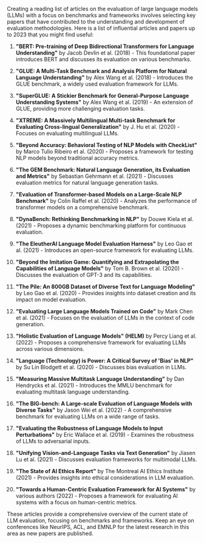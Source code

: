 Creating a reading list of articles on the evaluation of large language models (LLMs) with a focus on benchmarks and frameworks involves selecting key papers that have contributed to the understanding and development of evaluation methodologies. Here is a list of influential articles and papers up to 2023 that you might find useful:

1. **"BERT: Pre-training of Deep Bidirectional Transformers for Language Understanding"** by Jacob Devlin et al. (2018) - This foundational paper introduces BERT and discusses its evaluation on various benchmarks.

2. **"GLUE: A Multi-Task Benchmark and Analysis Platform for Natural Language Understanding"** by Alex Wang et al. (2018) - Introduces the GLUE benchmark, a widely used evaluation framework for LLMs.

3. **"SuperGLUE: A Stickier Benchmark for General-Purpose Language Understanding Systems"** by Alex Wang et al. (2019) - An extension of GLUE, providing more challenging evaluation tasks.

4. **"XTREME: A Massively Multilingual Multi-task Benchmark for Evaluating Cross-lingual Generalization"** by J. Hu et al. (2020) - Focuses on evaluating multilingual LLMs.

5. **"Beyond Accuracy: Behavioral Testing of NLP Models with CheckList"** by Marco Tulio Ribeiro et al. (2020) - Proposes a framework for testing NLP models beyond traditional accuracy metrics.

6. **"The GEM Benchmark: Natural Language Generation, its Evaluation and Metrics"** by Sebastian Gehrmann et al. (2021) - Discusses evaluation metrics for natural language generation tasks.

7. **"Evaluation of Transformer-based Models on a Large-Scale NLP Benchmark"** by Colin Raffel et al. (2020) - Analyzes the performance of transformer models on a comprehensive benchmark.

8. **"DynaBench: Rethinking Benchmarking in NLP"** by Douwe Kiela et al. (2021) - Proposes a dynamic benchmarking platform for continuous evaluation.

9. **"The EleutherAI Language Model Evaluation Harness"** by Leo Gao et al. (2021) - Introduces an open-source framework for evaluating LLMs.

10. **"Beyond the Imitation Game: Quantifying and Extrapolating the Capabilities of Language Models"** by Tom B. Brown et al. (2020) - Discusses the evaluation of GPT-3 and its capabilities.

11. **"The Pile: An 800GB Dataset of Diverse Text for Language Modeling"** by Leo Gao et al. (2020) - Provides insights into dataset creation and its impact on model evaluation.

12. **"Evaluating Large Language Models Trained on Code"** by Mark Chen et al. (2021) - Focuses on the evaluation of LLMs in the context of code generation.

13. **"Holistic Evaluation of Language Models" (HELM)** by Percy Liang et al. (2022) - Proposes a comprehensive framework for evaluating LLMs across various dimensions.

14. **"Language (Technology) is Power: A Critical Survey of 'Bias' in NLP"** by Su Lin Blodgett et al. (2020) - Discusses bias evaluation in LLMs.

15. **"Measuring Massive Multitask Language Understanding"** by Dan Hendrycks et al. (2021) - Introduces the MMLU benchmark for evaluating multitask language understanding.

16. **"The BIG-bench: A Large-scale Evaluation of Language Models with Diverse Tasks"** by Jason Wei et al. (2022) - A comprehensive benchmark for evaluating LLMs on a wide range of tasks.

17. **"Evaluating the Robustness of Language Models to Input Perturbations"** by Eric Wallace et al. (2019) - Examines the robustness of LLMs to adversarial inputs.

18. **"Unifying Vision-and-Language Tasks via Text Generation"** by Jiasen Lu et al. (2021) - Discusses evaluation frameworks for multimodal LLMs.

19. **"The State of AI Ethics Report"** by The Montreal AI Ethics Institute (2021) - Provides insights into ethical considerations in LLM evaluation.

20. **"Towards a Human-Centric Evaluation Framework for AI Systems"** by various authors (2022) - Proposes a framework for evaluating AI systems with a focus on human-centric metrics.

These articles provide a comprehensive overview of the current state of LLM evaluation, focusing on benchmarks and frameworks. Keep an eye on conferences like NeurIPS, ACL, and EMNLP for the latest research in this area as new papers are published.